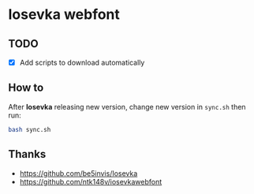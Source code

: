 # Iosevka webfont

## TODO

- [x] Add scripts to download automatically

## How to

After **Iosevka** releasing new version, change new version in `sync.sh` then run:

```sh
bash sync.sh
```

## Thanks

- https://github.com/be5invis/Iosevka
- https://github.com/ntk148v/iosevkawebfont
